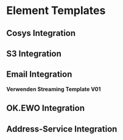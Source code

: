 # Element Templates

<!-- Link available element-templates below -->

## Cosys Integration

<DownloadArtifact
    artifact="cosys_generate_document_template_V02.json"
    type="element-template" />
<DownloadArtifact
    artifact="cosys-alle-daten.json"
    type="element-template" />
<DownloadArtifact
    artifact="cosys-dokument-erstellen.json"
    type="element-template" />

## S3 Integration

<DownloadArtifact
    artifact="s3_create_presigned_url_template.json"
    type="element-template" />

## Email Integration

<DownloadArtifact
    artifact="sendMailV02.json"
    type="element-template" />

**Verwenden Streaming Template V01**

<DownloadArtifact
    artifact="sendSimpleMailV01.json"
    type="element-template" />
<DownloadArtifact
    artifact="sendMailV01.json"
    type="element-template" />

## OK.EWO Integration

<DownloadArtifact
artifact="okEwoIntegration.json"
type="element-template" />

## Address-Service Integration

<DownloadArtifact
    artifact="address-integration/checkAddress.json"
    type="element-template" />

<DownloadArtifact
    artifact="address-integration/findStreetById.json"
    type="element-template" />

<DownloadArtifact
    artifact="address-integration/listAenderungenMuenchen.json"
    type="element-template" />

<DownloadArtifact
    artifact="address-integration/listStreet.json"
    type="element-template" />

<DownloadArtifact
    artifact="address-integration/searchAddressesGermany.json"
    type="element-template" />

<DownloadArtifact
    artifact="address-integration/searchAdressenGeoMuenchen.json"
    type="element-template" />

<DownloadArtifact
    artifact="address-integration/searchAdressenMuenchen.json"
    type="element-template" />
